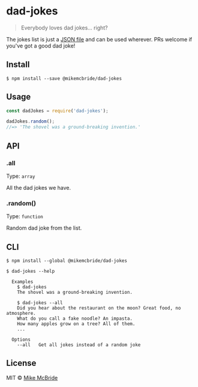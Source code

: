 # dad-jokes

> Everybody loves dad jokes... right?

The jokes list is just a [JSON file](jokes.json) and can be used wherever. PRs welcome if you've got a good dad joke!

## Install

```
$ npm install --save @mikemcbride/dad-jokes
```


## Usage

```js
const dadJokes = require('dad-jokes');

dadJokes.random();
//=> 'The shovel was a ground-breaking invention.'
```


## API

### .all

Type: `array`

All the dad jokes we have.

### .random()

Type: `function`

Random dad joke from the list.


## CLI

```
$ npm install --global @mikemcbride/dad-jokes
```

```
$ dad-jokes --help

  Examples
    $ dad-jokes
    The shovel was a ground-breaking invention.

    $ dad-jokes --all
    Did you hear about the restaurant on the moon? Great food, no atmosphere.
    What do you call a fake noodle? An impasta.
    How many apples grow on a tree? All of them.
    ...

  Options
    --all   Get all jokes instead of a random joke
```

## License

MIT © [Mike McBride](https://mikemcbride.dev)
